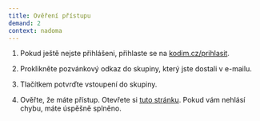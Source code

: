 ```yaml
---
title: Ověření přístupu
demand: 2
context: nadoma
---
```


1. Pokud ještě nejste přihlášeni, přihlaste se na [kodim.cz/prihlasit](https://kodim.cz/prihlasit).

1. Proklikněte pozvánkový odkaz do skupiny, který jste dostali v e-mailu.

1. Tlačítkem potvrďte vstoupení do skupiny.

1. Ověřte, že máte přístup. Otevřete si [tuto stránku](/czechitas/daweb/priprava/overeni-pristupu/overeni). Pokud vám nehlásí chybu, máte úspěšně splněno.
